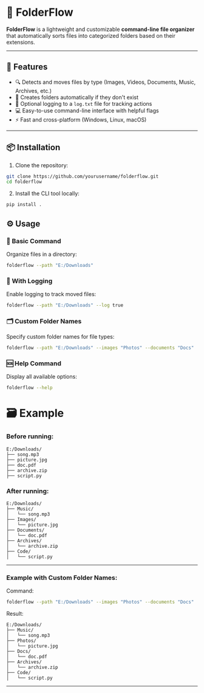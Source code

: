 # 📂 FolderFlow

**FolderFlow** is a lightweight and customizable **command-line file organizer** that automatically sorts files into categorized folders based on their extensions.

---

## 🚀 Features

- 🔍 Detects and moves files by type (Images, Videos, Documents, Music, Archives, etc.)
- 📁 Creates folders automatically if they don't exist
- 📝 Optional logging to a `log.txt` file for tracking actions
- 💻 Easy-to-use command-line interface with helpful flags
- ⚡️ Fast and cross-platform (Windows, Linux, macOS)

---

## 📦 Installation

1. Clone the repository:

```bash
git clone https://github.com/yourusername/folderflow.git
cd folderflow
```

2. Install the CLI tool locally:
```bash
pip install .
```

## ⚙️ Usage

### 🔧 Basic Command
Organize files in a directory:
```bash
folderflow --path "E:/Downloads"
```

### 📝 With Logging
Enable logging to track moved files:
```bash
folderflow --path "E:/Downloads" --log true
```

### 🗂️ Custom Folder Names
Specify custom folder names for file types:
```bash
folderflow --path "E:/Downloads" --images "Photos" --documents "Docs"
```

### 🆘 Help Command
Display all available options:
```bash
folderflow --help
```

# 🗃️ Example

### Before running:
```
E:/Downloads/
├── song.mp3
├── picture.jpg
├── doc.pdf
├── archive.zip
├── script.py
```

### After running:
```
E:/Downloads/
├── Music/
│   └── song.mp3
├── Images/
│   └── picture.jpg
├── Documents/
│   └── doc.pdf
├── Archives/
│   └── archive.zip
├── Code/
│   └── script.py
```
---
### Example with Custom Folder Names:
Command:
```bash
folderflow --path "E:/Downloads" --images "Photos" --documents "Docs"
```
Result:
```
E:/Downloads/
├── Music/
│   └── song.mp3
├── Photos/
│   └── picture.jpg
├── Docs/
│   └── doc.pdf
├── Archives/
│   └── archive.zip
├── Code/
│   └── script.py
```
---